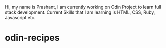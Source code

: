 Hi, my name is Prashant, I am currently working on Odin Project to learn full stack development.
Current Skills that I am learning is HTML, CSS, Ruby, Javascript etc.
# odin-recipes